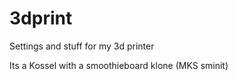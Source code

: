 # 3dprint
Settings and stuff for my 3d printer

Its a Kossel with a smoothieboard klone (MKS sminit)
